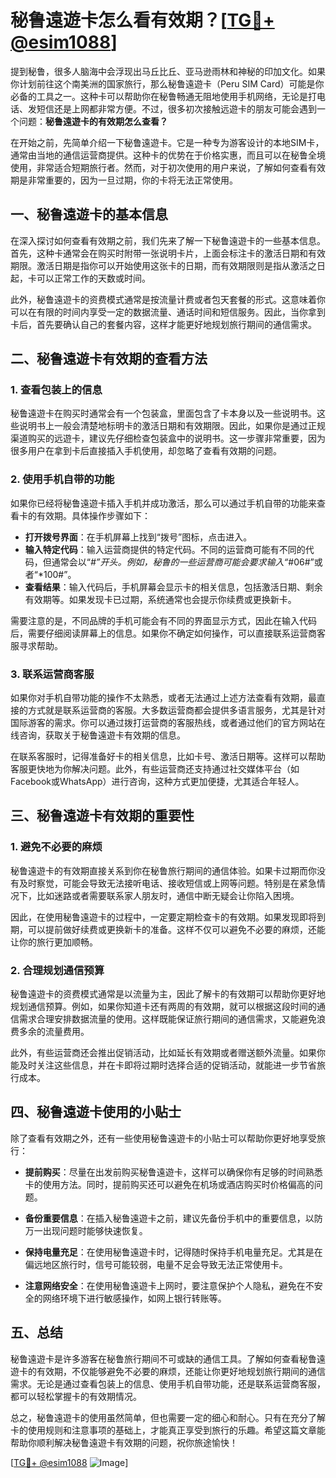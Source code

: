 # 秘鲁遠遊卡怎么看有效期？[[TG💪+ @esim1088](https://t.me/s/esim1088)]

提到秘鲁，很多人脑海中会浮现出马丘比丘、亚马逊雨林和神秘的印加文化。如果你计划前往这个南美洲的国家旅行，那么秘鲁遠遊卡（Peru SIM Card）可能是你必备的工具之一。这种卡可以帮助你在秘鲁畅通无阻地使用手机网络，无论是打电话、发短信还是上网都非常方便。不过，很多初次接触远遊卡的朋友可能会遇到一个问题：**秘鲁遠遊卡的有效期怎么查看？**

在开始之前，先简单介绍一下秘鲁遠遊卡。它是一种专为游客设计的本地SIM卡，通常由当地的通信运营商提供。这种卡的优势在于价格实惠，而且可以在秘鲁全境使用，非常适合短期旅行者。然而，对于初次使用的用户来说，了解如何查看有效期是非常重要的，因为一旦过期，你的卡将无法正常使用。

## 一、秘鲁遠遊卡的基本信息

在深入探讨如何查看有效期之前，我们先来了解一下秘鲁遠遊卡的一些基本信息。首先，这种卡通常会在购买时附带一张说明卡片，上面会标注卡的激活日期和有效期限。激活日期是指你可以开始使用这张卡的日期，而有效期限则是指从激活之日起，卡可以正常工作的天数或时间。

此外，秘鲁遠遊卡的资费模式通常是按流量计费或者包天套餐的形式。这意味着你可以在有限的时间内享受一定的数据流量、通话时间和短信服务。因此，当你拿到卡后，首先要确认自己的套餐内容，这样才能更好地规划旅行期间的通信需求。

## 二、秘鲁遠遊卡有效期的查看方法

### 1. 查看包装上的信息

秘鲁遠遊卡在购买时通常会有一个包装盒，里面包含了卡本身以及一些说明书。这些说明书上一般会清楚地标明卡的激活日期和有效期限。因此，如果你是通过正规渠道购买的远遊卡，建议先仔细检查包装盒中的说明书。这一步骤非常重要，因为很多用户在拿到卡后直接插入手机使用，却忽略了查看有效期的问题。

### 2. 使用手机自带的功能

如果你已经将秘鲁遠遊卡插入手机并成功激活，那么可以通过手机自带的功能来查看卡的有效期。具体操作步骤如下：

- **打开拨号界面**：在手机屏幕上找到“拨号”图标，点击进入。
- **输入特定代码**：输入运营商提供的特定代码。不同的运营商可能有不同的代码，但通常会以“*#”开头。例如，秘鲁的一些运营商可能会要求输入“*#06#”或者“*100#”。
- **查看结果**：输入代码后，手机屏幕会显示卡的相关信息，包括激活日期、剩余有效期等。如果发现卡已过期，系统通常也会提示你续费或更换新卡。

需要注意的是，不同品牌的手机可能会有不同的界面显示方式，因此在输入代码后，需要仔细阅读屏幕上的信息。如果你不确定如何操作，可以直接联系运营商客服寻求帮助。

### 3. 联系运营商客服

如果你对手机自带功能的操作不太熟悉，或者无法通过上述方法查看有效期，最直接的方式就是联系运营商的客服。大多数运营商都会提供多语言服务，尤其是针对国际游客的需求。你可以通过拨打运营商的客服热线，或者通过他们的官方网站在线咨询，获取关于秘鲁遠遊卡有效期的信息。

在联系客服时，记得准备好卡的相关信息，比如卡号、激活日期等。这样可以帮助客服更快地为你解决问题。此外，有些运营商还支持通过社交媒体平台（如Facebook或WhatsApp）进行咨询，这种方式更加便捷，尤其适合年轻人。

## 三、秘鲁遠遊卡有效期的重要性

### 1. 避免不必要的麻烦

秘鲁遠遊卡的有效期直接关系到你在秘鲁旅行期间的通信体验。如果卡过期而你没有及时察觉，可能会导致无法接听电话、接收短信或上网等问题。特别是在紧急情况下，比如迷路或者需要联系家人朋友时，通信中断无疑会让你陷入困境。

因此，在使用秘鲁遠遊卡的过程中，一定要定期检查卡的有效期。如果发现即将到期，可以提前做好续费或更换新卡的准备。这样不仅可以避免不必要的麻烦，还能让你的旅行更加顺畅。

### 2. 合理规划通信预算

秘鲁遠遊卡的资费模式通常是以流量为主，因此了解卡的有效期可以帮助你更好地规划通信预算。例如，如果你知道卡还有两周的有效期，就可以根据这段时间的通信需求合理安排数据流量的使用。这样既能保证旅行期间的通信需求，又能避免浪费多余的流量费用。

此外，有些运营商还会推出促销活动，比如延长有效期或者赠送额外流量。如果你能及时关注这些信息，并在卡即将过期时选择合适的促销活动，就能进一步节省旅行成本。

## 四、秘鲁遠遊卡使用的小贴士

除了查看有效期之外，还有一些使用秘鲁遠遊卡的小贴士可以帮助你更好地享受旅行：

- **提前购买**：尽量在出发前购买秘鲁遠遊卡，这样可以确保你有足够的时间熟悉卡的使用方法。同时，提前购买还可以避免在机场或酒店购买时价格偏高的问题。
  
- **备份重要信息**：在插入秘鲁遠遊卡之前，建议先备份手机中的重要信息，以防万一出现问题时能够快速恢复。

- **保持电量充足**：在使用秘鲁遠遊卡时，记得随时保持手机电量充足。尤其是在偏远地区旅行时，信号可能较弱，电量不足会导致无法正常使用卡。

- **注意网络安全**：在使用秘鲁遠遊卡上网时，要注意保护个人隐私，避免在不安全的网络环境下进行敏感操作，如网上银行转账等。

## 五、总结

秘鲁遠遊卡是许多游客在秘鲁旅行期间不可或缺的通信工具。了解如何查看秘鲁遠遊卡的有效期，不仅能够避免不必要的麻烦，还能让你更好地规划旅行期间的通信需求。无论是通过查看包装上的信息、使用手机自带功能，还是联系运营商客服，都可以轻松掌握卡的有效期情况。

总之，秘鲁遠遊卡的使用虽然简单，但也需要一定的细心和耐心。只有在充分了解卡的使用规则和注意事项的基础上，才能真正享受到旅行的乐趣。希望这篇文章能帮助你顺利解决秘鲁遠遊卡有效期的问题，祝你旅途愉快！

[[TG💪+ @esim1088](https://t.me/s/esim1088) ![Image](https://i.postimg.cc/4NQfJmqS/Snipaste-2025-05-13-00-14-12.png)]